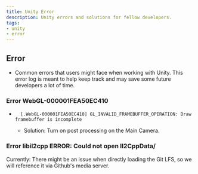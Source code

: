 ```yaml
---
title: Unity Error
description: Unity errors and solutions for fellow developers.
tags:
- unity
- error
---
```


## Error

- Common errors that users might face when working with Unity. This error log is meant to help keep track and may save some future developers a lot of time.

### Error WebGL-000001FEA50EC410

- ```shell
    [.WebGL-000001FEA50EC410] GL_INVALID_FRAMEBUFFER_OPERATION: Draw framebuffer is incomplete
    ```

  - Solution: Turn on post processing on the Main Camera.


### Error libil2cpp ERROR: Could not open Il2CppData/

Currently: There might be an issue when directly loading the Git LFS, so we will reference it via Github's media server.